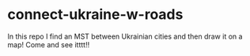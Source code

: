 # connect-ukraine-w-roads
In this repo I find an MST between Ukrainian cities and then draw it on a map! Come and see itttt!!
